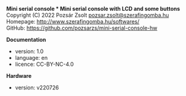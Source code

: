 **Mini serial console * Mini serial console with LCD and some buttons**  
Copyright (C) 2022 Pozsár Zsolt <pozsar.zsolt@szerafingomba.hu>  
Homepage: <http://www.szerafingomba.hu/softwares/>  
GitHub: <https://github.com/pozsarzs/mini-serial-console-hw>

**Documentation**

- version:             1.0
- language:            en
- licence:             CC-BY-NC-4.0

**Hardware**

 - version:            v220726
